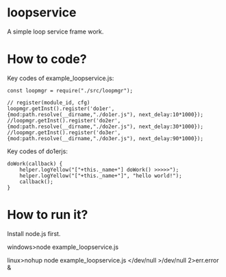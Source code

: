 # loopservice
 A simple loop service frame work.

# How to code?
Key codes of example_loopservice.js:

    const loopmgr = require("./src/loopmgr");

    // register(module_id, cfg)
    loopmgr.getInst().register('do1er', {mod:path.resolve(__dirname,"./do1er.js"), next_delay:10*1000});
    //loopmgr.getInst().register('do2er', {mod:path.resolve(__dirname,"./do2er.js"), next_delay:30*1000});
    //loopmgr.getInst().register('do3er', {mod:path.resolve(__dirname,"./do3er.js"), next_delay:90*1000});

Key codes of do1erjs:

    doWork(callback) {
        helper.logYellow("["+this._name+"] doWork() >>>>>");
        helper.logYellow("["+this._name+"]", "hello world!");
        callback();
    }


# How to run it?
Install node.js first.

windows>node example_loopservice.js

linux>nohup node example_loopservice.js </dev/null >/dev/null 2>err.error &

